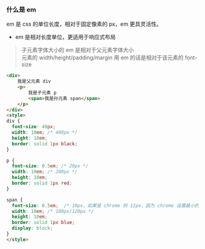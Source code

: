 
### 什么是 em
em 是 css 的单位长度，相对于固定像素的 px，em 更具灵活性。  

- em 是相对长度单位，更适用于响应式布局  
> 子元素字体大小的 em 是相对于父元素字体大小   
> 元素的 width/height/padding/margin 用 em 的话是相对于该元素的 font-size  
```html
<div>
    我是父元素 div
    <p>
        我是子元素 p
        <span>我是孙元素 span</span>
    </p>
</div>
<style>
div {
  font-size: 40px;
  width: 10em; /* 400px */
  height: 10em;
  border: solid 1px black;
}

p {
  font-size: 0.5em; /* 20px */ 
  width: 10em; /* 200px */
  height: 10em;
  border: solid 1px red;
}

span {
  font-size: 0.5em;  /* 10px，如果是 chrome 则 12px，因为 chrome 设置最小的字体大小是 12px*/
  width: 10em; /* 100px/120px */
  height: 10em;
  border: solid 1px blue;
  display: block;
}
</style>
```

